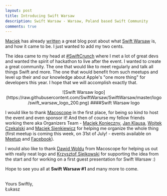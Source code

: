 ```yaml
---
layout: post
title: Introducing Swift Warsaw
description: Swift Warsaw - Warsaw, Poland based Swift Community
comments: true
---
```


[Maciek](http://narf.pl) has already [written](http://macoscope.com/blog/the-swift-community-in-poland-a-developers-diary/#more) a great blog post about what [Swift Warsaw](http://swiftwarsaw.com) is, and how it came to be. I just wanted to add my two cents.

The idea came to my head at [#SwiftCrunch](http://swiftcrunch.com) where I met a lot of great devs and wanted the spirit of hackathon to live after the event. I wanted to create a great community. The one that would like to meet regularly and talk all things Swift and more. The one that would benefit from such meetups and level up their and our knowledge about Apple's "one more thing" for developers this year. I hope that we will accomplish exactly that.

<center>![Swift Warsaw logo](https://raw.githubusercontent.com/SwiftWarsaw/SwiftWarsaw/master/logo/swift_warsaw_logo_200.png)
####Swift Warsaw logo
</center>

I would like to thank [Macoscope](http://macoscope.com) in the first place, for being so kind to host the event and even sponsor it! And then of course my fellow friends working there aka Organizers Team - [Maciek Konieczny](https://narf.pl), [Jan Klausa](https://github.com/jklausa), [Wojtek Czekalski](https://github.com/wczekalski) and [Maciek Sienkiewicz](https://github.com/niczyja) for helping me organize the whole thing (first meetup is coming this week, on 31st of July! - events available on [Meetup](http://www.meetup.com/Swift-Warsaw/events/195521922/) and [Facebook](https://www.facebook.com/events/715788445155070/)). 

I would also like to thank [Dawid Woldu](http://macoscope.com/#dawid) from Macoscope for helping us out with really neat logo and [Krzysztof Siejkowski](https://twitter.com/_siejkowski) for supporting the idea from the start and for working on a first guest presentation for Swift Warsaw :)

Hope to see you all at **Swift Warsaw #1** and many more to come.


<br />
Yours Swiftly,<br />
Łukasz